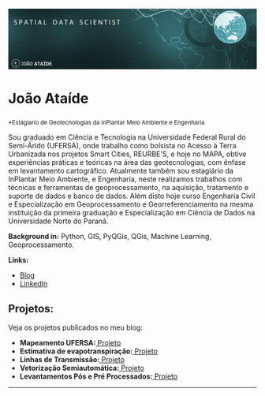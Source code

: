 
<p align="center">
  <img src="bannerr.png" >
</p>

# João Ataíde
<sub>*Estágiario de Geotecnologias da inPlantar  Meio Ambiente e Engenharia​</sub>

Sou graduado em Ciência e Tecnologia na Universidade Federal Rural do Semi-Árido (UFERSA), onde trabalho como bolsista no Acesso à Terra Urbanizada nos projetos Smart Cities, REURBE'S, e hoje no MAPA, obtive experiências práticas e teóricas na área das geotecnologias, com ênfase em levantamento cartográfico. Atualmente também sou estagiário da InPlantar Meio Ambiente, e Engenharia, neste realizamos trabalhos com técnicas e ferramentas de geoprocessamento, na aquisição, tratamento e suporte de dados e banco de dados. Além disto hoje curso Engenharia Civil e Especialização em Geoprocessamento e Georreferenciamento na mesma instituição da primeira graduação e Especialização em Ciência de Dados na Universidade Norte do Paraná. 

**Background in:** Python, GIS, PyQGis, QGis, Machine Learning, Geoprocessamento.

**Links:**
* [Blog](https://www.joaoataide.com)
* [LinkedIn](https://www.linkedin.com/in/joaoataidee/)


## Projetos:
Veja os projetos publicados no meu blog:
* **Mapeamento UFERSA:**[ Projeto](https://www.joaoataide.com/post/mapeamento-ufersa-pau-dos-ferros)
* **Estimativa de evapotranspiração:**[ Projeto](https://www.joaoataide.com/post/estimativa-da-evapotranspiração)
* **Linhas de Transmissão:**[ Projeto](https://www.joaoataide.com/post/linhas-de-transmiss%C3%A3o)
* **Vetorização Semiautomática:**[ Projeto](https://www.joaoataide.com/post/vetoriza%C3%A7%C3%A3o-semiautom%C3%A1tica)
* **Levantamentos Pós e Pré Processados:**[ Projeto](https://www.joaoataide.com/post/p%C3%B3s-e-pr%C3%A9-processados)
---




